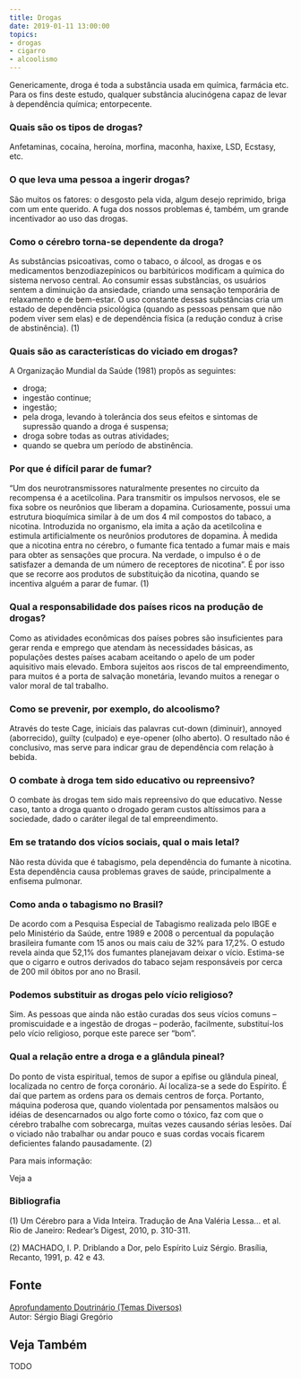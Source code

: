 ```yaml
---
title: Drogas
date: 2019-01-11 13:00:00
topics: 
- drogas
- cigarro
- alcoolismo
---
```


Genericamente, droga é toda a substância usada em química, farmácia etc. Para os
fins deste estudo, qualquer substância alucinógena capaz de levar à dependência
química; entorpecente.

### Quais são os tipos de drogas?
Anfetaminas, cocaína, heroína, morfina, maconha, haxixe, LSD, Ecstasy,
etc.

### O que leva uma pessoa a ingerir drogas?
São muitos os fatores: o desgosto pela vida, algum desejo reprimido,
briga com um ente querido. A fuga dos nossos problemas é, também, um
grande incentivador ao uso das drogas.

### Como o cérebro torna-se dependente da droga?
As substâncias psicoativas, como o tabaco, o álcool, as drogas e os
medicamentos benzodiazepínicos ou barbitúricos modificam a química do
sistema nervoso central. Ao consumir essas substâncias, os usuários
sentem a diminuição da ansiedade, criando uma sensação temporária de
relaxamento e de bem-estar. O uso constante dessas substâncias cria um
estado de dependência psicológica (quando as pessoas pensam que não
podem viver sem elas) e de dependência física (a redução conduz à crise
de abstinência). (1)

### Quais são as características do viciado em drogas?
A Organização Mundial da Saúde (1981) propôs as seguintes:
* droga;
* ingestão continue;
* ingestão;
* pela droga, levando à tolerância dos seus efeitos e sintomas de supressão quando a droga é suspensa;
* droga sobre todas as outras atividades;
* quando se quebra um período de abstinência.

### Por que é difícil parar de fumar?
“Um dos neurotransmissores naturalmente presentes no circuito da
recompensa é a acetilcolina. Para transmitir os impulsos nervosos, ele
se fixa sobre os neurônios que liberam a dopamina. Curiosamente, possui
uma estrutura bioquímica similar à de um dos 4 mil compostos do tabaco,
a nicotina. Introduzida no organismo, ela imita a ação da acetilcolina e
estimula artificialmente os neurônios produtores de dopamina. À medida
que a nicotina entra no cérebro, o fumante fica tentado a fumar mais e
mais para obter as sensações que procura. Na verdade, o impulso é o de
satisfazer a demanda de um número de receptores de nicotina”. É por isso
que se recorre aos produtos de substituição da nicotina, quando se
incentiva alguém a parar de fumar. (1)

### Qual a responsabilidade dos países ricos na produção de drogas?
Como as atividades econômicas dos países pobres são insuficientes para
gerar renda e emprego que atendam às necessidades básicas, as populações
destes países acabam aceitando o apelo de um poder aquisitivo mais
elevado. Embora sujeitos aos riscos de tal empreendimento, para muitos é
a porta de salvação monetária, levando muitos a renegar o valor moral de
tal trabalho.

### Como se prevenir, por exemplo, do alcoolismo?
Através do teste Cage, iniciais das palavras cut-down (diminuir),
annoyed (aborrecido), guilty (culpado) e eye-opener (olho
aberto). O resultado não é conclusivo, mas serve para indicar grau de
dependência com relação à bebida.

### O combate à droga tem sido educativo ou repreensivo?
O combate às drogas tem sido mais repreensivo do que educativo. Nesse
caso, tanto a droga quanto o drogado geram custos altíssimos para a
sociedade, dado o caráter ilegal de tal empreendimento.

### Em se tratando dos vícios sociais, qual o mais letal?
Não resta dúvida que é tabagismo, pela dependência do fumante à
nicotina. Esta dependência causa problemas graves de saúde,
principalmente a enfisema pulmonar.

### Como anda o tabagismo no Brasil?
De acordo com a Pesquisa Especial de Tabagismo realizada pelo IBGE e
pelo Ministério da Saúde, entre 1989 e 2008 o percentual da população
brasileira fumante com 15 anos ou mais caiu de 32% para 17,2%. O estudo
revela ainda que 52,1% dos fumantes planejavam deixar o vício. Estima-se
que o cigarro e outros derivados do tabaco sejam responsáveis por cerca
de 200 mil óbitos por ano no Brasil.

### Podemos substituir as drogas pelo vício religioso?
Sim. As pessoas que ainda não estão curadas dos seus vícios comuns –
promiscuidade e a ingestão de drogas – poderão, facilmente,
substituí-los pelo vício religioso, porque este parece ser “bom”.

### Qual a relação entre a droga e a glândula pineal?
Do ponto de vista espiritual, temos de supor a epífise ou glândula
pineal, localizada no centro de força coronário. Aí localiza-se a sede
do Espírito. É daí que partem as ordens para os demais centros de força.
Portanto, máquina poderosa que, quando violentada por pensamentos
malsãos ou idéias de desencarnados ou algo forte como o tóxico, faz com
que o cérebro trabalhe com sobrecarga, muitas vezes causando sérias
lesões. Daí o viciado não trabalhar ou andar pouco e suas cordas vocais
ficarem deficientes falando pausadamente. (2)


Para mais informação:



Veja a

### Bibliografia
(1) Um Cérebro para a Vida Inteira. Tradução de Ana Valéria Lessa...
et al. Rio de Janeiro: Redear’s Digest, 2010, p. 310-311.

(2) MACHADO, I. P. Driblando a Dor, pelo Espírito Luiz Sérgio.
Brasília, Recanto, 1991, p. 42 e 43.

## Fonte
[Aprofundamento Doutrinário (Temas Diversos)](https://sites.google.com/view/aprofundamentodoutrinario/drogas)  
Autor: Sérgio Biagi Gregório



## Veja Também
TODO


